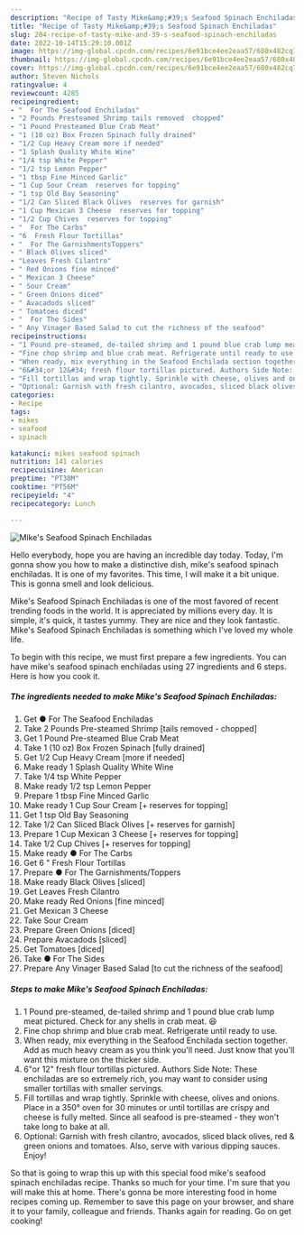 ```yaml
---
description: "Recipe of Tasty Mike&amp;#39;s Seafood Spinach Enchiladas"
title: "Recipe of Tasty Mike&amp;#39;s Seafood Spinach Enchiladas"
slug: 204-recipe-of-tasty-mike-and-39-s-seafood-spinach-enchiladas
date: 2022-10-14T15:29:10.001Z
image: https://img-global.cpcdn.com/recipes/6e91bce4ee2eaa57/680x482cq70/mikes-seafood-spinach-enchiladas-recipe-main-photo.jpg
thumbnail: https://img-global.cpcdn.com/recipes/6e91bce4ee2eaa57/680x482cq70/mikes-seafood-spinach-enchiladas-recipe-main-photo.jpg
cover: https://img-global.cpcdn.com/recipes/6e91bce4ee2eaa57/680x482cq70/mikes-seafood-spinach-enchiladas-recipe-main-photo.jpg
author: Steven Nichols
ratingvalue: 4
reviewcount: 4285
recipeingredient:
- "  For The Seafood Enchiladas"
- "2 Pounds Presteamed Shrimp tails removed  chopped"
- "1 Pound Presteamed Blue Crab Meat"
- "1 (10 oz) Box Frozen Spinach fully drained"
- "1/2 Cup Heavy Cream more if needed"
- "1 Splash Quality White Wine"
- "1/4 tsp White Pepper"
- "1/2 tsp Lemon Pepper"
- "1 tbsp Fine Minced Garlic"
- "1 Cup Sour Cream  reserves for topping"
- "1 tsp Old Bay Seasoning"
- "1/2 Can Sliced Black Olives  reserves for garnish"
- "1 Cup Mexican 3 Cheese  reserves for topping"
- "1/2 Cup Chives  reserves for topping"
- "  For The Carbs"
- "6  Fresh Flour Tortillas"
- "  For The GarnishmentsToppers"
- " Black Olives sliced"
- "Leaves Fresh Cilantro"
- " Red Onions fine minced"
- " Mexican 3 Cheese"
- " Sour Cream"
- " Green Onions diced"
- " Avacadods sliced"
- " Tomatoes diced"
- "  For The Sides"
- " Any Vinager Based Salad to cut the richness of the seafood"
recipeinstructions:
- "1 Pound pre-steamed, de-tailed shrimp and 1 pound blue crab lump meat pictured. Check for any shells in crab meat. 😆"
- "Fine chop shrimp and blue crab meat. Refrigerate until ready to use."
- "When ready, mix everything in the Seafood Enchilada section together. Add as much heavy cream as you think you&#39;ll need. Just know that you&#39;ll want this mixture on the thicker side."
- "6&#34;or 12&#34; fresh flour tortillas pictured. Authors Side Note: These enchiladas are so extremely rich, you may want to consider using smaller tortillas with smaller servings."
- "Fill tortillas and wrap tightly. Sprinkle with cheese, olives and onions. Place in a 350° oven for 30 minutes or until tortillas are crispy and cheese is fully melted. Since all seafood is pre-steamed - they won&#39;t take long to bake at all."
- "Optional: Garnish with fresh cilantro, avocados, sliced black olives, red &amp; green onions and tomatoes. Also, serve with various dipping sauces. Enjoy!"
categories:
- Recipe
tags:
- mikes
- seafood
- spinach

katakunci: mikes seafood spinach 
nutrition: 141 calories
recipecuisine: American
preptime: "PT30M"
cooktime: "PT56M"
recipeyield: "4"
recipecategory: Lunch

---
```



![Mike&#39;s Seafood Spinach Enchiladas](https://img-global.cpcdn.com/recipes/6e91bce4ee2eaa57/680x482cq70/mikes-seafood-spinach-enchiladas-recipe-main-photo.jpg)

Hello everybody, hope you are having an incredible day today. Today, I'm gonna show you how to make a distinctive dish, mike&#39;s seafood spinach enchiladas. It is one of my favorites. This time, I will make it a bit unique. This is gonna smell and look delicious.

Mike&#39;s Seafood Spinach Enchiladas is one of the most favored of recent trending foods in the world. It is appreciated by millions every day. It is simple, it's quick, it tastes yummy. They are nice and they look fantastic. Mike&#39;s Seafood Spinach Enchiladas is something which I've loved my whole life.




To begin with this recipe, we must first prepare a few ingredients. You can have mike&#39;s seafood spinach enchiladas using 27 ingredients and 6 steps. Here is how you cook it.

<!--inarticleads1-->

##### The ingredients needed to make Mike&#39;s Seafood Spinach Enchiladas:

1. Get  ● For The Seafood Enchiladas
1. Take 2 Pounds Pre-steamed Shrimp [tails removed - chopped]
1. Get 1 Pound Pre-steamed Blue Crab Meat
1. Take 1 (10 oz) Box Frozen Spinach [fully drained]
1. Get 1/2 Cup Heavy Cream [more if needed]
1. Make ready 1 Splash Quality White Wine
1. Take 1/4 tsp White Pepper
1. Make ready 1/2 tsp Lemon Pepper
1. Prepare 1 tbsp Fine Minced Garlic
1. Make ready 1 Cup Sour Cream [+ reserves for topping]
1. Get 1 tsp Old Bay Seasoning
1. Take 1/2 Can Sliced Black Olives [+ reserves for garnish]
1. Prepare 1 Cup Mexican 3 Cheese [+ reserves for topping]
1. Take 1/2 Cup Chives [+ reserves for topping]
1. Make ready  ● For The Carbs
1. Get 6 &#34; Fresh Flour Tortillas
1. Prepare  ● For The Garnishments/Toppers
1. Make ready  Black Olives [sliced]
1. Get Leaves Fresh Cilantro
1. Make ready  Red Onions [fine minced]
1. Get  Mexican 3 Cheese
1. Take  Sour Cream
1. Prepare  Green Onions [diced]
1. Prepare  Avacadods [sliced]
1. Get  Tomatoes [diced]
1. Take  ● For The Sides
1. Prepare  Any Vinager Based Salad [to cut the richness of the seafood]




<!--inarticleads2-->

##### Steps to make Mike&#39;s Seafood Spinach Enchiladas:

1. 1 Pound pre-steamed, de-tailed shrimp and 1 pound blue crab lump meat pictured. Check for any shells in crab meat. 😆
1. Fine chop shrimp and blue crab meat. Refrigerate until ready to use.
1. When ready, mix everything in the Seafood Enchilada section together. Add as much heavy cream as you think you&#39;ll need. Just know that you&#39;ll want this mixture on the thicker side.
1. 6&#34;or 12&#34; fresh flour tortillas pictured. Authors Side Note: These enchiladas are so extremely rich, you may want to consider using smaller tortillas with smaller servings.
1. Fill tortillas and wrap tightly. Sprinkle with cheese, olives and onions. Place in a 350° oven for 30 minutes or until tortillas are crispy and cheese is fully melted. Since all seafood is pre-steamed - they won&#39;t take long to bake at all.
1. Optional: Garnish with fresh cilantro, avocados, sliced black olives, red &amp; green onions and tomatoes. Also, serve with various dipping sauces. Enjoy!




So that is going to wrap this up with this special food mike&#39;s seafood spinach enchiladas recipe. Thanks so much for your time. I'm sure that you will make this at home. There's gonna be more interesting food in home recipes coming up. Remember to save this page on your browser, and share it to your family, colleague and friends. Thanks again for reading. Go on get cooking!
